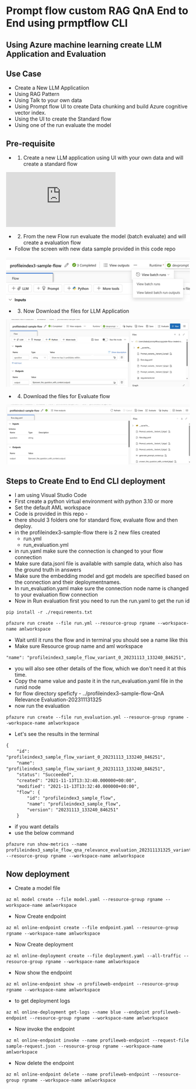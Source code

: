 # Prompt flow custom RAG QnA End to End using prmptflow CLI

## Using Azure machine learning create LLM Application and Evaluation

## Use Case

- Create a New LLM Applicatiion
- Using RAG Pattern
- Using Talk to your own data
- Using Prompt flow UI to create Data chunking and build Azure cognitive vector index.
- Using the UI to create the Standard flow
- Using one of the run evaluate the model

## Pre-requisite

- 1. Create a new LLM application using UI with your own data and will create a standard flow

![PromptflowApp](https://github.com/balakreshnan/Samples2023/blob/main/AzureML/prompflow1.md "Architecture")

- 2. From the new Flow run evaluate the model (batch evaluate) and will create a evaluation flow
- Follow the screen with new data sample provided in this code repo

![Architecture](https://github.com/balakreshnan/Samples2023/blob/main/LLM/images/promptflow-2.jpg "Architecture")

- 3. Now Download the files for LLM Application

![Architecture](https://github.com/balakreshnan/Samples2023/blob/main/LLM/images/promptflow-1.jpg "Architecture")

- 4. Download the files for Evaluate flow

![Architecture](https://github.com/balakreshnan/Samples2023/blob/main/LLM/images/promptflow-3.jpg "Architecture")

## Steps to Create End to End CLI deployment

- I am using Visual Studio Code
- First create a python virtual environment with python 3.10 or more
- Set the default AML workspace
- Code is provided in this repo - 
- there should 3 folders one for standard flow, evaluate flow and then deploy.
- in the profileindex3-sample-flow there is 2 new files created
  - run.yml
  - run_evaluation.yml
- in run.yaml make sure the connection is changed to your flow connection
- Make sure data.jsonl file is available with sample data, which also has the ground truth in answers
- Make sure the embedding model and gpt models are specified based on the connection and their deploymentnames.
- In run_evaluation.yaml make sure the connection node name is changed to your evaluation flow connection
- Now in Run evaluation first you need to run the run.yaml to get the run id

```
pip install -r ./requirements.txt
```

```
pfazure run create --file run.yml --resource-group rgname --workspace-name amlworkspace
```

- Wait until it runs the flow and in terminal you should see a name like this
- Make sure Resource group name and aml workspace

```
"name": "profileindex3_sample_flow_variant_0_20231113_133240_846251",
```

- you will also see other details of the flow, which we don't need it at this time.
- Copy the name value and paste it in the run_evaluation.yaml file in the runid node
- for flow directory speficfy - ../profileindex3-sample-flow-QnA Relevance Evaluation-202311131325
- now run the evaluation

```
pfazure run create --file run_evaluation.yml --resource-group rgname --workspace-name amlworkspace
```

- Let's see the results in the terminal

```
{
    "id": "profileindex3_sample_flow_variant_0_20231113_133240_846251",
    "name": "profileindex3_sample_flow_variant_0_20231113_133240_846251",
    "status": "Succeeded",
    "created": "2021-11-13T13:32:40.000000+00:00",
    "modified": "2021-11-13T13:32:40.000000+00:00",
    "flow": {
        "id": "profileindex3_sample_flow",
        "name": "profileindex3_sample_flow",
        "version": "20231113_133240_846251"
    }
```

- if you want details
- use the below command

```
pfazure run show-metrics --name profileindex3_sample_flow_qna_relevance_evaluation_202311131325_variant_0_20231113_140049_682750 --resource-group rgname --workspace-name amlworkspace
```

## Now deployment

- Create a model file

```
az ml model create --file model.yaml --resource-group rgname --workspace-name amlworkspace
```

- Now Create endpoint

```
az ml online-endpoint create --file endpoint.yaml --resource-group rgname --workspace-name amlworkspace
```

- Now Create deployment

```
az ml online-deployment create --file deployment.yaml --all-traffic --resource-group rgname --workspace-name amlworkspace
```

- Now show the endpoint
  
```
az ml online-endpoint show -n profileweb-endpoint --resource-group rgname --workspace-name amlworkspace
```

- to get deployment logs

```
az ml online-deployment get-logs --name blue --endpoint profileweb-endpoint --resource-group rgname --workspace-name amlworkspace
```

- Now invoke the endpoint
  
```
az ml online-endpoint invoke --name profileweb-endpoint --request-file sample-request.json --resource-group rgname --workspace-name amlworkspace
``````

- Now delete the endpoint
  
```
az ml online-endpoint delete --name profileweb-endpoint --resource-group rgname --workspace-name amlworkspace
```